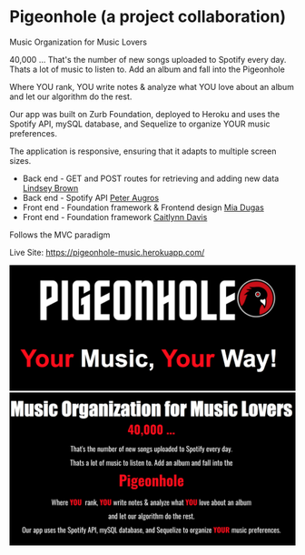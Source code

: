 # Pigeonhole (a project collaboration)

Music Organization for Music Lovers

40,000 ... 
That's the number of new songs uploaded to Spotify every day.
Thats a lot of music to listen to. Add an album and fall into the 
Pigeonhole

Where YOU rank, YOU write notes & analyze what YOU love about an album and let our algorithm do the rest.

Our app was built on Zurb Foundation, deployed to Heroku and uses the Spotify API, mySQL database, and Sequelize to organize YOUR music preferences.

The application is responsive, ensuring that it adapts to multiple screen sizes.


* Back end - GET and POST routes for retrieving and adding new data [Lindsey Brown](https://github.com/libersword)
* Back end - Spotify API [Peter Augros](https://github.com/peteraugros)
* Front end - Foundation framework & Frontend design [Mia Dugas](https://github.com/miadugas) 
 * Front end - Foundation framework [Caitlynn Davis](https://github.com/davicait)

Follows the MVC paradigm 

 Live Site: https://pigeonhole-music.herokuapp.com/
 
![Image of Pigeonhole](https://github.com/miadugas/Pigeonhole/blob/master/repo_images/logo.png)
![Image of Pigeonhole- about](https://github.com/miadugas/Pigeonhole/blob/master/repo_images/descript.png)